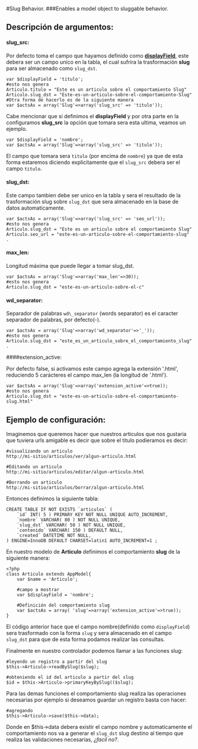 #Slug Behavior.
###Enables a model object to sluggable behavior.


## Descripción de argumentos:

#### slug\_src:

Por defecto toma el campo que hayamos definido como [**displayField**](http://book.cakephp.org/view/1062/displayField), este debera ser un campo uníco en la tabla, el cual sufrira la trasformación **slug** para ser almacenado como `slug_dst`.

	var $displayField = 'titulo';
	#esto nos genera
	Articulo.titulo = "Este es un articulo sobre el comportamiento Slug"
	Articulo.slug_dst = "Este-es-un-articulo-sobre-el-comportamiento-Slug"
	#Otra forma de hacerlo es de la siguiente manera
	var $actsAs = array('Slug'=>array('slug_src' => 'titulo'));

Cabe mencionar que si definimos el **displayField** y por otra parte en la configuramos **slug_src** la opción que tomara sera esta ultima, veamos un ejemplo.

	var $displayField = 'nombre';
	var $actsAs = array('Slug'=>array('slug_src' => 'titulo'));

El campo que tomara sera `titulo` (por encima de `nombre`) ya que de esta forma estaremos diciendo explicitamente que el `slug_src` debera ser el campo `titulo`.


#### slug\_dst:

Este campo tambien debe ser unico en la tabla y sera el resultado de la trasformación slug sobre `slug_dst` que sera almacenado en la base de datos automaticamente.
 
	var $actsAs = array('Slug'=>array('slug_src' => 'seo_url'));
	#esto nos genera
	Articulo.slug_dst = "Este es un articulo sobre el comportamiento Slug"
	Articulo.seo_url = "este-es-un-articulo-sobre-el-comportamiento-slug" .


#### max\_len:

Longitud máxima que puede llegar a tomar slug\_dst.

	var $actsAs = array('Slug'=>array('max_len'=>30));
	#esto nos genera
	Articulo.slug_dst = "este-es-un-articulo-sobre-el-c"

#### wd\_separator:

Separador de palabras `wd\_separator` (words separator) es el caracter separador de palabras, por defecto(-).

	var $actsAs = array('Slug'=>array('wd_separator'=>'_'));
	#esto nos genera
	Articulo.slug_dst = "este_es_un_articulo_sobre_el_comportamiento_slug" .

####extension\_active:

Por defecto false, si activamos este campo agrega la extensión '.html', reduciendo 5 carácteres el campo max\_len (la longitud de '.html').

	var $actsAs = array('Slug'=>array('extension_active'=>true));
	#esto nos genera
	Articulo.slug_dst = "este-es-un-articulo-sobre-el-comportamiento-slug.html"


## Ejemplo de configuración:

Imaginemos que queremos hacer que nuestros articulos que nos gustaria que tuviera urls amigable es decir que sobre el titulo podieramos es decir:
	
	#visualizando un articulo
	http://mi-sitio/articulos/ver/algun-articulo.html
	
	#Editando un articulo
	http://mi-sitio/articulos/editar/algun-articulo.html
	
	#Borrando un articulo
	http://mi-sitio/articulos/borrar/algun-articulo.html

Entonces definimos la siguiente tabla:

	CREATE TABLE IF NOT EXISTS `articulos` (
		`id` INT( 5 ) PRIMARY KEY NOT NULL UNIQUE AUTO_INCREMENT,
		`nombre` VARCHAR( 80 ) NOT NULL UNIQUE,
		`slug_dst` VARCHAR( 50 ) NOT NULL UNIQUE,
		`contenido` VARCHAR( 150 ) DEFAULT NULL,
		`created` DATETIME NOT NULL,
	) ENGINE=InnoDB DEFAULT CHARSET=latin1 AUTO_INCREMENT=1 ;

En nuestro modelo de **Articulo** definimos el comportamiento **slug** de la siguiente manera:

	<?php
	class Articulo extends AppModel{
		var $name = 'Articulo';
		
		#campo a mostrar
		var $displayField = 'nombre';
		
		#Definición del comportamiento slug
		var $actsAs = array( 'slug'=>array('extension_active'=>true));
	}

El código anterior hace que el campo nombre(definido como `displayField`) sera trasformado con la forma `slug` y sera almacenado en el campo `slug_dst` para que de esta forma podamos realizar las consultas.

Finalmente en nuestro controlador podemos llamar a las funciones slug:

	#leyendo un registro a partir del slug
	$this->Articulo->readBySlug($slug);
	
	#obteniendo el id del articulo a partir del slug
	$id = $this->Articulo->primaryKeyBySlug(($slug);
	
	
Para las demas funciones el comportamiento slug realiza las operaciones necesarias por ejemplo si deseamos guardar un registro basta con hacer:

	#agregando
	$this->Articulo->save($this->data);
	
Donde en $this->data debera existir el campo nombre y automaticamente el comportamiento nos va a generar el `slug_dst` slug destino al tiempo que realiza las validaciones necesarias, _¿facil no?_.

